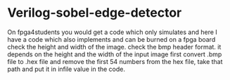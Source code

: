 # Verilog-sobel-edge-detector
On fpga4students you would get a code which only simulates and here I have a code which also implements and can be burned on a fpga board
check the height and width of the image.
check the bmp header format. it depends on the height and the width of the input image
first convert .bmp file to .hex file and remove the first 54 numbers from the hex file, take that path and put it in infile value in the code.
